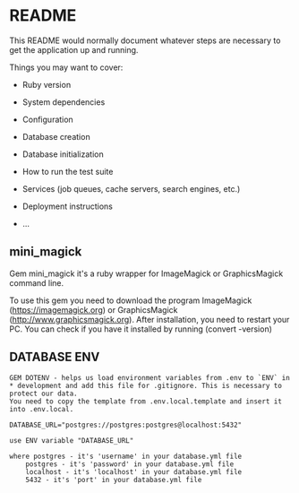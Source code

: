 # README

This README would normally document whatever steps are necessary to get the
application up and running.

Things you may want to cover:

* Ruby version

* System dependencies

* Configuration

* Database creation

* Database initialization

* How to run the test suite

* Services (job queues, cache servers, search engines, etc.)

* Deployment instructions

* ...

## mini_magick
  Gem mini_magick it's a ruby wrapper for ImageMagick or GraphicsMagick command line.

  To use this gem you need to download the program ImageMagick (https://imagemagick.org) or GraphicsMagick (http://www.graphicsmagick.org).
  After installation, you need to restart your PC.
  You can check if you have it installed by running (convert -version)

## DATABASE ENV
    GEM DOTENV - helps us load environment variables from .env to `ENV` in * development and add this file for .gitignore. This is necessary to protect our data.
    You need to copy the template from .env.local.template and insert it into .env.local.

    DATABASE_URL="postgres://postgres:postgres@localhost:5432"

    use ENV variable "DATABASE_URL"

    where postgres - it's 'username' in your database.yml file
        postgres - it's 'password' in your database.yml file
        localhost - it's 'localhost' in your database.yml file
        5432 - it's 'port' in your database.yml file
